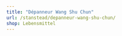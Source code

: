 ```yaml
---
title: "Dépanneur Wang Shu Chun"
url: /stanstead/depanneur-wang-shu-chun/
shop: Lebensmittel
---
```

